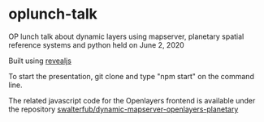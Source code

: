 # oplunch-talk
OP lunch talk about dynamic layers using mapserver, planetary spatial reference systems and python held on June 2, 2020

Built using [revealjs](https://revealjs.com)

To start the presentation, git clone and type "npm start" on the command line.

The related javascript code for the Openlayers frontend is available under the repository [swalterfub/dynamic-mapserver-openlayers-planetary](https://github.com/swalterfub/dynamic-mapserver-openlayers-planetary)

